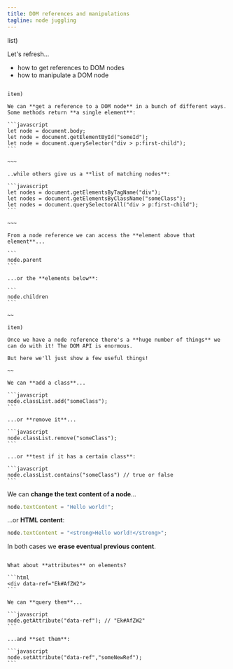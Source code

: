 ```yaml
---
title: DOM references and manipulations
tagline: node juggling
---
```


list)

Let's refresh...

* how to get references to DOM nodes
* how to manipulate a DOM node

~~~~

item) 

We can **get a reference to a DOM node** in a bunch of different ways. Some methods return **a single element**:

```javascript
let node = document.body;
let node = document.getElementById("someId");
let node = document.querySelector("div > p:first-child");
```

~~~

..while others give us a **list of matching nodes**:

```javascript
let nodes = document.getElementsByTagName("div");
let nodes = document.getElementsByClassName("someClass");
let nodes = document.querySelectorAll("div > p:first-child");
```

~~~

From a node reference we can access the **element above that element**...

```
node.parent
```

...or the **elements below**:

```
node.children
```

~~

item)

Once we have a node reference there's a **huge number of things** we can do with it! The DOM API is enormous.

But here we'll just show a few useful things!

~~

We can **add a class**...

```javascript
node.classList.add("someClass");
```

...or **remove it**...

```javascript
node.classList.remove("someClass");
```

...or **test if it has a certain class**:

```javascript
node.classList.contains("someClass") // true or false
```

~~~~

We can **change the text content of a node**...

```javascript
node.textContent = "Hello world!";
```

...or **HTML content**:

```javascript
node.textContent = "<strong>Hello world!</strong>";
```

In both cases we **erase eventual previous content**.

~~~

What about **attributes** on elements?

```html
<div data-ref="Ek#AfZW2">
```

We can **query them**...

```javascript
node.getAttribute("data-ref"); // "Ek#AfZW2"
```

...and **set them**:

```javascript
node.setAttribute("data-ref","someNewRef");
```